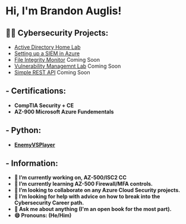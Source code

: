 <h1>Hi, I'm Brandon Auglis!</h1>

<h2>👨‍💻 Cybersecurity Projects:</h2>

- [Active Directory Home Lab](https://github.com/AuglisBrandon/Active-Directory-Home-Lab)
- [Setting up a SIEM in Azure](https://github.com/AuglisBrandon/SettingUpAzureSIEM)
- [File Integrity Monitor]() Coming Soon
- [Vulnerability Managemnt Lab]() Coming Soon
- [Simple REST API]() Coming Soon

<h2> - Certifications:</h2>
  
  - <b>CompTIA Security + CE<b>
  - <b>AZ-900 Microsoft Azure Fundementals<b>

<h2> - Python:</h2>

  - [EnemyVSPlayer](https://github.com/AuglisBrandon/EnemyVSPlayer)


  
  
  
  
  
  
  
  
  
  <h2> - Information:</h2>  
  
- 🔭 I’m currently working on, AZ-500/ISC2 CC
- 🌱 I’m currently learning AZ-500 Firewall/MFA controls.
- 👯 I’m looking to collaborate on any Azure Cloud Security projects.
- 🤔 I’m looking for help with advice on how to break into the Cybersecurity Career path.
- 💬 Ask me about anything (I'm an open book for the most part).
- 😄 Pronouns: (He/Him)
